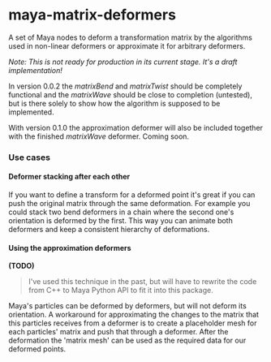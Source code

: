 # maya-matrix-deformers
A set of Maya nodes to deform a transformation matrix by the algorithms used in non-linear deformers or approximate it for arbitrary deformers.

*Note: This is not ready for production in its current stage. It's a draft
implementation!*

In version 0.0.2 the *matrixBend* and *matrixTwist* should be completely 
functional and the *matrixWave* should be close to completion (untested), but 
is there solely to show how the algorithm is supposed to be implemented.

With version 0.1.0 the approximation deformer will also be included together
with the finished *matrixWave* deformer.
Coming soon.

### Use cases

#### Deformer stacking after each other

If you want to define a transform for a deformed point it's great if you can
push the original matrix through the same deformation. For example you could
stack two bend deformers in a chain where the second one's orientation is
deformed by the first. This way you can animate both deformers and keep a
consistent hierarchy of deformations.

#### Using the approximation deformers

**(TODO)**
> I've used this technique in the past, but will have to rewrite the code from
  C++ to Maya Python API to fit it into this package.

Maya's particles can be deformed by deformers, but will not deform its 
orientation. A workaround for approximating the changes to the matrix that this
particles receives from a deformer is to create a placeholder mesh for each 
particles' matrix and push that through a deformer. After the deformation the 
'matrix mesh' can be used as the required data for our deformed points.